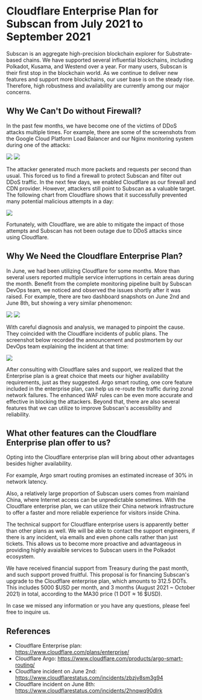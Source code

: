 # Cloudflare Enterprise Plan for Subscan from July 2021 to September 2021

Subscan is an aggregate high-precision blockchain explorer for Substrate-based chains. We have supported several influential blockchains, including Polkadot, Kusama, and Westend over a year. For many users, Subscan is their first stop in the blockchain world. As we continue to deliver new features and support more blockchains, our user base is on the steady rise. Therefore, high robustness and availability are currently among our major concerns.

## Why We Can't Do without Firewall?

In the past few months, we have become one of the victims of DDoS attacks multiple times. For example, there are some of the screenshots from the Google Cloud Platform Load Balancer and our Nginx monitoring system during one of the attacks:

![](./chart-nginx-under-attack.png)
![](./chart-gcp-load-balancer-under-attack.png)

The attacker generated much more packets and requests per second than usual. This forced us to find a firewall to protect Subscan and filter out DDoS traffic. In the next few days, we enabled Cloudflare as our firewall and CDN provider. However, attackers still point to Subscan as a valuable target. The following chart from Cloudflare shows that it successfully prevented many potential malicious attempts in a day:

![](./cloudflare-firewall-analysis-june-21.png)

Fortunately, with Cloudflare, we are able to mitigate the impact of those attempts and Subscan has not been outage due to DDoS attacks since using Cloudflare.

## Why We Need the Cloudflare Enterprise Plan?

In June, we had been utilizing Cloudflare for some months. More than several users reported multiple service interruptions in certain areas during the month. Benefit from the complete monitoring pipeline built by Subscan DevOps team, we noticed and observed the issues shortly after it was raised. For example, there are two dashboard snapshots on June 2nd and June 8th, but showing a very similar phenomenon:

![](./cloudflare-public-plan-incident-june-2nd.png)
![](./cloudflare-public-plan-incident-june-8th.png)

With careful diagnosis and analysis, we managed to pinpoint the cause. They coincided with the Cloudflare incidents of public plans. The screenshot below recorded the announcement and postmortem by our DevOps team explaining the incident at that time:

![](./cloudflare-public-plan-incident-impacted-subscan.png)

After consulting with Cloudflare sales and support, we realized that the Enterprise plan is a great choice that meets our higher availability requirements, just as they suggested. Argo smart routing, one core feature included in the enterprise plan, can help us re-route the traffic during zonal network failures. The enhanced WAF rules can be even more accurate and effective in blocking the attackers. Beyond that, there are also several features that we can utilize to improve Subscan's accessibility and reliability.

## What other features can the Cloudflare Enterprise plan offer to us?

Opting into the Cloudflare enterprise plan will bring about other advantages besides higher availability.

For example, Argo smart routing promises an estimated increase of 30% in network latency.

Also, a relatively large proportion of Subscan users comes from mainland China, where Internet access can be unpredictable sometimes. With the Cloudflare enterprise plan, we can utilize their China network infrastructure to offer a faster and more reliable experience for visitors inside China.

The technical support for Cloudflare enterprise users is apparently better than other plans as well. We will be able to contact the support engineers, if there is any incident, via emails and even phone calls rather than just tickets. This allows us to become more proactive and advantageous in providing highly avaialble services to Subscan users in the Polkadot ecosystem.

We have received financial support from Treasury during the past month, and such support proved fruitful. This proposal is for financing Subscan's upgrade to the Cloudflare enterprise plan, which amounts to 312.5 DOTs. This includes 5000 $USD per month, and 3 months (August 2021 ~ October 2021) in total, according to the MA30 price (1 DOT ≈ 16 $USD).

In case we missed any information or you have any questions, please feel free to inquire us.

## References

- Cloudflare Enterprise plan: <https://www.cloudflare.com/plans/enterprise/>
- Cloudflare Argo: <https://www.cloudflare.com/products/argo-smart-routing/>
- Cloudflare incident on June 2nd: <https://www.cloudflarestatus.com/incidents/zbzjv8sm3g94>
- Cloudflare incident on June 8th: <https://www.cloudflarestatus.com/incidents/2hnqwq90dlrk>

